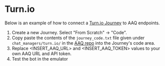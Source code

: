 # Turn.io

Below is an example of how to connect a [Turn.io Journey](https://whatsapp.turn.io/docs/build/journeys_overview) to AAQ endpoints.

1. Create a new Journey. Select "From Scratch" -> "Code".
2. Copy paste the contents of the `journey_code.txt` file given under `chat_managers/turn.io/` in the [AAQ repo](https://github.com/IDinsight/aaq-core) into the Journey's code area.
3. Replace <INSERT_AAQ_URL> and <INSERT_AAQ_TOKEN> values to your own AAQ URL and API token.
4. Test the bot in the emulator
